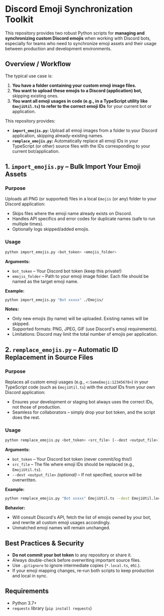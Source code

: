 # Discord Emoji Synchronization Toolkit

This repository provides two robust Python scripts for **managing and synchronizing custom Discord emojis** when working with Discord bots, especially for teams who need to synchronize emoji assets and their usage between production and development environments.

## Overview / Workflow

The typical use case is:

1. **You have a folder containing your custom emoji image files.**
2. **You want to upload these emojis to a Discord (application) bot,** skipping existing ones.
3. **You want all emoji usages in code (e.g., in a TypeScript utility like `EmojiUtil.ts`) to refer to the correct emoji IDs** for your current bot or application.

This repository provides:

- **`import_emojis.py`:** Upload all emoji images from a folder to your Discord application, skipping already-existing names.
- **`remplace_emojis.py`:** Automatically replace all emoji IDs in your TypeScript (or other) source files with the IDs corresponding to your current bot/application.

## 1. `import_emojis.py` – Bulk Import Your Emoji Assets

### Purpose

Uploads all PNG (or supported) files in a local `Emojis` (or any) folder to your Discord application:

- Skips files where the emoji name already exists on Discord.
- Handles API specifics and error codes for duplicate names (safe to run multiple times).
- Optionally logs skipped/added emojis.

### Usage

```sh
python import_emojis.py <bot_token> <emojis_folder>
```

**Arguments:**

- `bot_token` – Your Discord bot token (keep this private!)
- `emojis_folder` – Path to your emoji image folder. Each file should be named as the target emoji name.

**Example:**

```sh
python import_emojis.py "Bot xxxxx" ./Emojis/
```

**Notes:**

- Only new emojis (by name) will be uploaded. Existing names will be skipped.
- Supported formats: PNG, JPEG, GIF (use Discord's emoji requirements).
- Limitations: Discord may limit the total number of emojis per application.

## 2. `remplace_emojis.py` – Automatic ID Replacement in Source Files

### Purpose

Replaces all custom emoji usages (e.g., `<:SomeEmoji:12345678>`) in your TypeScript code (such as `EmojiUtil.ts`) with the _actual_ IDs from your own Discord application:

- Ensures your development or staging bot always uses the correct IDs, not those of production.
- Seamless for collaborators – simply drop your bot token, and the script does the rest.

### Usage

```sh
python remplace_emojis.py <bot_token> <src_file> [--dest <output_file>]
```

**Arguments:**

- `bot_token` – Your Discord bot token (never commit/log this!)
- `src_file` – The file where emoji IDs should be replaced (e.g., `EmojiUtil.ts`).
- `--dest <output_file>` _(optional)_ – If not specified, source will be overwritten.

**Example:**

```sh
python remplace_emojis.py "Bot xxxxx" EmojiUtil.ts --dest EmojiUtil.local.ts
```

**Behavior:**

- Will consult Discord's API, fetch the list of emojis owned by your bot, and rewrite all custom emoji usages accordingly.
- Unmatched emoji names will remain unchanged.

## Best Practices & Security

- **Do not commit your bot token** to any repository or share it.
- Always double-check before overwriting important source files.
- Use `.gitignore` to ignore intermediate copies (`*.local.ts`, etc.).
- If your emoji mapping changes, re-run both scripts to keep production and local in sync.

## Requirements

- Python 3.7+
- `requests` library (`pip install requests`)
